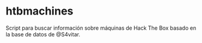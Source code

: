 # htbmachines
Script para buscar información sobre máquinas de Hack The Box basado en la base de datos de @S4vitar.
